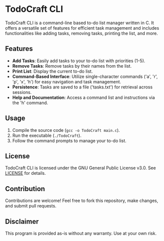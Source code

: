 # TodoCraft CLI

TodoCraft CLI is a command-line based to-do list manager written in C. It offers a versatile set of features for efficient task management and includes functionalities like adding tasks, removing tasks, printing the list, and more.

## Features

- **Add Tasks**: Easily add tasks to your to-do list with priorities (1-5).
- **Remove Tasks**: Remove tasks by their names from the list.
- **Print List**: Display the current to-do list.
- **Command-Based Interface**: Utilize single-character commands ('a', 'r', 'p', 'x', 'h') for easy navigation and task management.
- **Persistence**: Tasks are saved to a file ('tasks.txt') for retrieval across sessions.
- **Help and Documentation**: Access a command list and instructions via the 'h' command.

## Usage

1. Compile the source code (`gcc -o TodoCraft main.c`).
2. Run the executable (`./TodoCraft`).
3. Follow the command prompts to manage your to-do list.

## License

TodoCraft CLI is licensed under the GNU General Public License v3.0. See [LICENSE](LICENSE) for details.

## Contribution

Contributions are welcome! Feel free to fork this repository, make changes, and submit pull requests.

## Disclaimer

This program is provided as-is without any warranty. Use at your own risk.
